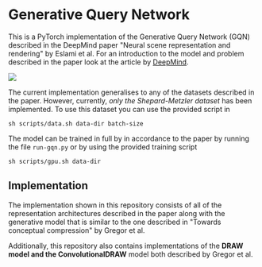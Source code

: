 # Generative Query Network

This is a PyTorch implementation of the Generative Query Network (GQN)
described in the DeepMind paper "Neural scene representation and
rendering" by Eslami et al. For an introduction to the model and problem
described in the paper look at the article by [DeepMind](https://deepmind.com/blog/neural-scene-representation-and-rendering/).

![](https://storage.googleapis.com/deepmind-live-cms/documents/gif_2.gif)

The current implementation generalises to any of the datasets described
in the paper. However, currently, *only the Shepard-Metzler dataset* has
been implemented. To use this dataset you can use the provided script in
```
sh scripts/data.sh data-dir batch-size
```

The model can be trained in full by in accordance to the paper by running the
file `run-gqn.py` or by using the provided training script
```
sh scripts/gpu.sh data-dir
```

## Implementation

The implementation shown in this repository consists of all of the
representation architectures described in the paper along with the
generative model that is similar to the one described in 
"Towards conceptual compression" by Gregor et al.

Additionally, this repository also contains implementations of the **DRAW
model and the ConvolutionalDRAW** model both described by Gregor et al.

